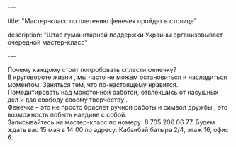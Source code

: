 \---

title: "Мастер-класс по плетению фенечек пройдет в столице"

description: "Штаб гуманитарной поддержки Украины организовывает очередной мастер-класс"

\---

Почему каждому стоит попробовать сплести фенечку?  
В круговороте жизни , мы часто не можем остановиться и насладиться моментом. Заняться тем, что по-настоящему нравится. Помедитировать над монотонной работой, отвлёкшись от насущных дел и дав свободу своему творчеству .  
Фенечка – это не просто браслет ручной работы и символ дружбы , это возможность побыть наедине с собой.  
Записывайтесь на мастер-класс по номеру: 8 705 206 06 77. Будем ждать вас 15 мая в 14:00 по адресу: Кабанбай батыра 2/4, этаж 16, офис 6.
